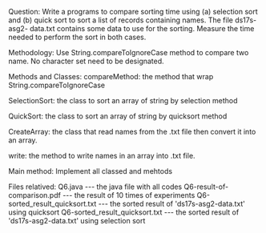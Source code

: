 Question: 
  Write a programs to compare sorting time using (a) selection sort and (b) quick sort to sort a list of records containing names. The file ds17s-asg2- data.txt contains some data to use for the sorting. Measure the time needed to perform the sort in both cases.

Methodology:
  Use String.compareToIgnoreCase method to compare two name. No character set need to be designated.

Methods and Classes:
  compareMethod: the method that wrap String.compareToIgnoreCase

  SelectionSort: the class to sort an array of string by selection method

  QuickSort: the class to sort an array of string by quicksort method

  CreateArray: the class that read names from the .txt file then convert it into an array.

  write: the method to write names in an array into .txt file.

  Main method: Implement all classed and mehtods

Files relatived:
  Q6.java                        --- the java file with all codes
  Q6-result-of-comparison.pdf    --- the result of 10 times of experiments
  Q6-sorted_result_quicksort.txt --- the sorted result of 'ds17s-asg2-data.txt' using quicksort
  Q6-sorted_result_quicksort.txt --- the sorted result of 'ds17s-asg2-data.txt' using selection sort